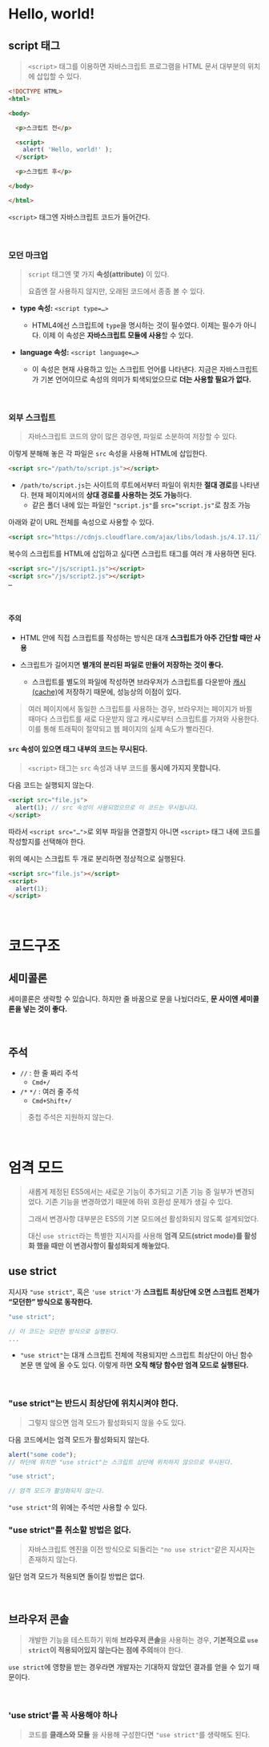 # Hello, world!

## script 태그

> `<script>` 태그를 이용하면 자바스크립트 프로그램을 HTML 문서 대부분의 위치에 삽입할 수 있다.

```html
<!DOCTYPE HTML>
<html>

<body>

  <p>스크립트 전</p>

  <script>
    alert( 'Hello, world!' );
  </script>

  <p>스크립트 후</p>

</body>

</html>
```

`<script>` 태그엔 자바스크립트 코드가 들어간다.

<br>

### 모던 마크업

> `script` 태그엔 몇 가지 **속성(attribute)** 이 있다.
>
> 요즘엔 잘 사용하지 않지만, 오래된 코드에서 종종 볼 수 있다.

- **type 속성:** `<script type=…>`
  - HTML4에선 스크립트에 `type`을 명시하는 것이 필수였다. 이제는 필수가 아니다. 이제 이 속성은 **자바스크립트 모듈에 사용**할 수 있다.

- **language 속성:** `<script language=…>`
  - 이 속성은 현재 사용하고 있는 스크립트 언어를 나타낸다. 지금은 자바스크립트가 기본 언어이므로 속성의 의미가 퇴색되었으므로 **더는 사용할 필요가 없다.**

<br>

### 외부 스크립트

> 자바스크립트 코드의 양이 많은 경우엔, 파일로 소분하여 저장할 수 있다.

이렇게 분해해 놓은 각 파일은 `src` 속성을 사용해 HTML에 삽입한다.

```html
<script src="/path/to/script.js"></script>
```

- `/path/to/script.js`는 사이트의 루트에서부터 파일이 위치한 **절대 경로**를 나타낸다. 현재 페이지에서의 **상대 경로를 사용하는 것도 가능**하다. 
  - 같은 폴더 내에 있는 파일인 `"script.js"`를 `src="script.js"`로 참조 가능

아래와 같이 URL 전체를 속성으로 사용할 수 있다.

```html
<script src="https://cdnjs.cloudflare.com/ajax/libs/lodash.js/4.17.11/lodash.js"></script>
```

복수의 스크립트를 HTML에 삽입하고 싶다면 스크립트 태그를 여러 개 사용하면 된다.

```html
<script src="/js/script1.js"></script>
<script src="/js/script2.js"></script>
…
```

<br>

#### 주의

- HTML 안에 직접 스크립트를 작성하는 방식은 대개 **스크립트가 아주 간단할 때만 사용**

- 스크립트가 길어지면 **별개의 분리된 파일로 만들어 저장하는 것이 좋다.**
  - 스크립트를 별도의 파일에 작성하면 브라우저가 스크립트를 다운받아 [캐시(cache)](https://en.wikipedia.org/wiki/Web_cache)에 저장하기 때문에, 성능상의 이점이 있다.

> 여러 페이지에서 동일한 스크립트를 사용하는 경우, 브라우저는 페이지가 바뀔 때마다 스크립트를 새로 다운받지 않고 캐시로부터 스크립트를 가져와 사용한다. 이를 통해 트래픽이 절약되고 웹 페이지의 실제 속도가 빨라진다.



#### `src` 속성이 있으면 태그 내부의 코드는 무시된다.

> `<script>` 태그는 `src` 속성과 내부 코드를 **동시에 가지지 못합니다.**

다음 코드는 실행되지 않는다.

```html
<script src="file.js">
  alert(1); // src 속성이 사용되었으므로 이 코드는 무시됩니다.
</script>
```

따라서 `<script src="…">`로 외부 파일을 연결할지 아니면 `<script>` 태그 내에 코드를 작성할지를 선택해야 한다.

위의 예시는 스크립트 두 개로 분리하면 정상적으로 실행된다.

```html
<script src="file.js"></script>
<script>
  alert(1);
</script>
```

<br>

# 코드구조

## 세미콜론

세미콜론은 생략할 수 있습니다. 하지만 줄 바꿈으로 문을 나눴더라도, **문 사이엔 세미콜론을 넣는 것이 좋다.**

<br>

## 주석

- `//` : 한 줄 짜리 주석
  - `Cmd+/`
- `/*` `*/` : 여러 줄 주석
  - `Cmd+Shift+/ `

> 중첩 주석은 지원하지 않는다.

<br>

# 엄격 모드

> 새롭게 제정된 ES5에서는 새로운 기능이 추가되고 기존 기능 중 일부가 변경되었다. 기존 기능을 변경하였기 때문에 하위 호환성 문제가 생길 수 있다. 
>
> 그래서 변경사항 대부분은 ES5의 기본 모드에선 활성화되지 않도록 설계되었다. 
>
> 대신 `use strict`라는 특별한 지시자를 사용해 **엄격 모드(strict mode)를 활성화 했을 때만 이 변경사항이 활성화되게 해놓았다.**

## use strict

지시자 `"use strict"`, 혹은 `'use strict'`가 **스크립트 최상단에 오면 스크립트 전체가 “모던한” 방식으로 동작한다.**

```javascript
"use strict";

// 이 코드는 모던한 방식으로 실행된다.
...
```

- `"use strict"`는 대개 스크립트 전체에 적용되지만 스크립트 최상단이 아닌 함수 본문 맨 앞에 올 수도 있다. 이렇게 하면 **오직 해당 함수만 엄격 모드로 실행된다.** 

<br>

### "use strict"는 반드시 최상단에 위치시켜야 한다.

>  그렇지 않으면 엄격 모드가 활성화되지 않을 수도 있다.

다음 코드에서는 엄격 모드가 활성화되지 않는다.

```javascript
alert("some code");
// 하단에 위치한 "use strict"는 스크립트 상단에 위치하지 않으므로 무시된다.

"use strict";

// 엄격 모드가 활성화되지 않는다.
```

`"use strict"`의 위에는 주석만 사용할 수 있다.

### "use strict"를 취소할 방법은 없다.

> 자바스크립트 엔진을 이전 방식으로 되돌리는 `"no use strict"`같은 지시자는 존재하지 않는다.

일단 엄격 모드가 적용되면 돌이킬 방법은 없다.

<br>

## 브라우저 콘솔

>  개발한 기능을 테스트하기 위해 **브라우저 콘솔**을 사용하는 경우, **기본적으로 `use strict`이 적용되어있지 않는다는 점에 주의**해야 한다.

`use strict`에 영향을 받는 경우라면 개발자는 기대하지 않았던 결과를 얻을 수 있기 때문이다.

<br>

### 'use strict’를 꼭 사용해야 하나

> 코드를 **클래스와 모듈** 을 사용해 구성한다면 `"use strict"`를 생략해도 된다.